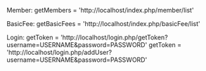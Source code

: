 Member:
getMembers = 'http://localhost/index.php/member/list'

BasicFee:
getBasicFees = 'http://localhost/index.php/basicFee/list'

Login:
getToken = 'http://localhost/login.php/getToken?username=USERNAME&password=PASSWORD'
getToken = 'http://localhost/login.php/addUser?username=USERNAME&password=PASSWORD'
